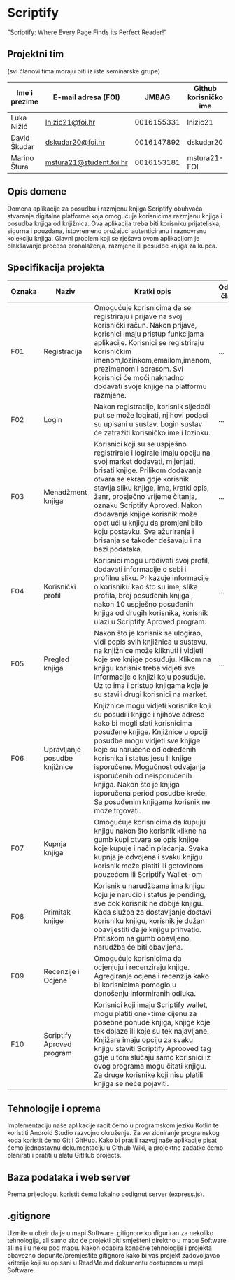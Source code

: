 
# Scriptify
"Scriptify: Where Every Page Finds its Perfect Reader!"

## Projektni tim
(svi članovi tima moraju biti iz iste seminarske grupe)

Ime i prezime | E-mail adresa (FOI) | JMBAG | Github korisničko ime | Seminarska grupa
------------  | ------------------- | ----- | --------------------- | ----------------
Luka Nižić | lnizic21@foi.hr | 0016155331 | lnizic21 | G02
David Škudar | dskudar20@foi.hr | 0016147892 | dskudar20 | G02
Marino Štura | mstura21@student.foi.hr | 0016153181 | mstura21-FOI | G02

## Opis domene
Domena aplikacije za posudbu i razmjenu knjiga Scriptify obuhvaća stvaranje digitalne platforme koja omogućuje korisnicima razmjenu knjiga i posudba knjiga od knjižnica. Ova aplikacija treba biti korisniku prijateljska, sigurna i pouzdana, istovremeno pružajući autenticiranu i raznovrsnu kolekciju knjiga. Glavni problem koji se rješava ovom aplikacijom je olakšavanje procesa pronalaženja, razmjene ili posudbe knjiga za kupca. 

## Specifikacija projekta

Oznaka | Naziv | Kratki opis | Odgovorni član tima
------ | ----- | ----------- | -------------------
F01 | Registracija |Omogućuje korisnicima da se registriraju i prijave na svoj korisnički račun. Nakon prijave, korisnici imaju pristup funkcijama aplikacije. Korisnici se registriraju korisničkim imenom,lozinkom,emailom,imenom, prezimenom i adresom. Svi korisnici će moći naknadno dodavati svoje knjige na platformu razmjene.  | ...
F02 | Login | Nakon registracije, korisnik sljedeći put se može logirati, njihovi podaci su upisani u sustav. Login sustav će zatražiti korisničko ime i lozinku.  | ...
F03 | Menadžment knjiga  | Korisnici koji su se uspješno registrirale i logirale imaju opciju na svoj market dodavati, mijenjati, brisati knjige. Prilikom dodavanja otvara se ekran gdje korisnik stavlja sliku knjige, ime, kratki opis, žanr, prosječno vrijeme čitanja, oznaku Scriptify Aproved. Nakon dodavanja knjige korisnik može opet ući u knjigu da promjeni bilo koju postavku. Sva ažuriranja i brisanja se također dešavaju i na bazi podataka.  | ...
F04 | Korisnički profil | Korisnici mogu uređivati svoj profil, dodavati informacije o sebi i profilnu sliku. Prikazuje informacije o korisniku kao što su ime, slika profila, broj posuđenih knjiga , nakon 10 uspješno posuđenih knjiga od drugih korisnika, korisnik ulazi u Scriptify Aproved program.| ...
F05 | Pregled knjiga | Nakon što je korisnik se ulogirao, vidi popis svih knjižnica u sustavu, na knjižnice može kliknuti i vidjeti koje sve knjige posuđuju. Klikom na knjigu korisnik treba vidjeti sve informacije o knjizi koju posuđuje. Uz to ima i pristup knjigama koje je su stavili drugi korisnici na market. | ...
F06 | Upravljanje posudbe knjižnice | Knjižnice mogu vidjeti korisnike koji su posudili knjige i njihove adrese kako bi mogli slati korisnicima posuđene knjige. Knjižnice u opciji posudbe mogu vidjeti sve knjige koje su naručene od određenih korisnika i status jesu li knjige isporučene. Mogućnost odvajanja isporučenih od neisporučenih knjiga. Nakon što je knjiga isporučena period posudbe kreće. Sa posuđenim knjigama korisnik ne može trgovati.  |
F07 | Kupnja knjiga | Omogućuje korisnicima da kupuju knjigu nakon što korisnik klikne na gumb kupi otvara se opis knjige koje kupuje i način plaćanja. Svaka kupnja je odvojena i svaku knjigu korisnik može platiti ili gotovinom pouzećem ili Scriptify Wallet-om|
F08 | Primitak knjige | Korisnik u narudžbama ima knjigu koju je naručio i status je pending, sve dok korisnik ne dobije knjigu. Kada služba za dostavljanje dostavi korisniku knjigu, korisnik je dužan obavijestiti da je knjigu prihvatio. Pritiskom na gumb obavljeno, narudžba će biti obavljena.|
F09 |Recenzije i Ocjene  | Omogućuje korisnicima da ocjenjuju i recenziraju knjige. Agregiranje ocjena i recenzija kako bi korisnicima pomoglo u donošenju informiranih odluka. |
F10 |Scriptify Aproved program  | Korisnici koji imaju Scriptify wallet, mogu platiti one-time cijenu za posebne ponude knjiga, knjige koje tek dolaze ili koje su tek najavljane. Knjižare imaju opciju za svaku knjigu staviti Scriptify Aprooved tag gdje u tom slučaju samo korisnici iz ovog programa mogu čitati knjigu. Za druge korisnike koji nisu platili knjiga se neće pojaviti. |

## Tehnologije i oprema
Implementaciju naše aplikacije radit ćemo u programskom jeziku Kotlin te koristiti Android Studio razvojno okruženje. Za verzioniranje programskog koda koristit ćemo Git i GitHub. Kako bi pratili razvoj naše aplikacije pisat ćemo jednostavnu dokumentaciju u Github Wiki, a projektne zadatke ćemo planirati i pratiti u alatu GitHub projects.

## Baza podataka i web server
Prema prijedlogu, koristit ćemo lokalno podignut server (express.js).

## .gitignore
Uzmite u obzir da je u mapi Software .gitignore konfiguriran za nekoliko tehnologija, ali samo ako će projekti biti smješteni direktno u mapu Software ali ne i u neku pod mapu. Nakon odabira konačne tehnologije i projekta obavezno dopunite/premjestite gitignore kako bi vaš projekt zadovoljavao kriterije koji su opisani u ReadMe.md dokumentu dostupnom u mapi Software.

